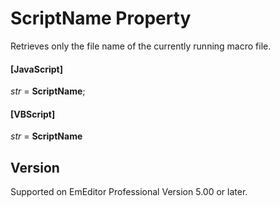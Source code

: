 # ScriptName Property

Retrieves only the file name of the currently running macro file.

#### \[JavaScript\]

_str_ = **ScriptName**;

#### \[VBScript\]

_str_ = **ScriptName**

## Version

Supported on EmEditor Professional Version 5.00 or later.
